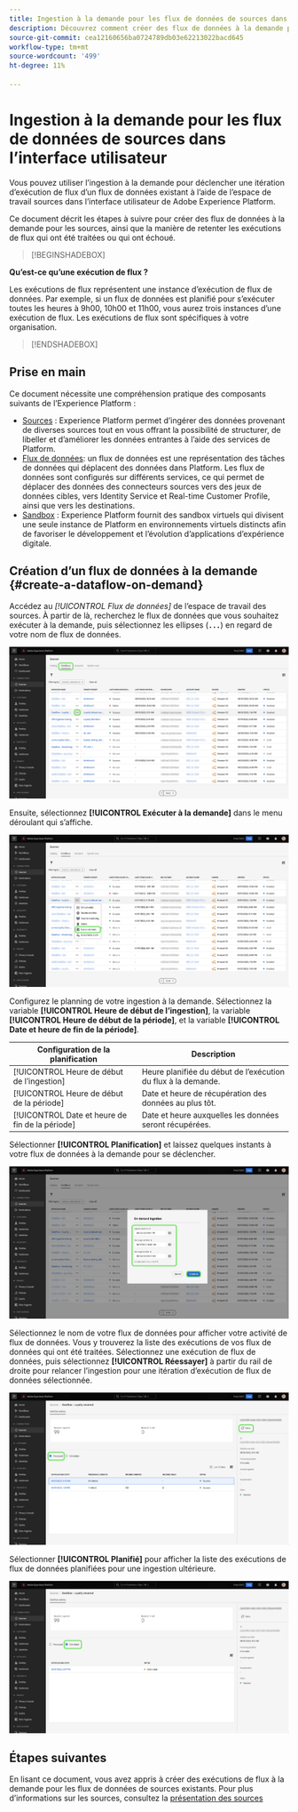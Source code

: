```yaml
---
title: Ingestion à la demande pour les flux de données de sources dans l’interface utilisateur
description: Découvrez comment créer des flux de données à la demande pour vos connexions source à l’aide de l’interface utilisateur Experience Platform.
source-git-commit: cea12160656ba0724789db03e62213022bacd645
workflow-type: tm+mt
source-wordcount: '499'
ht-degree: 11%

---
```


# Ingestion à la demande pour les flux de données de sources dans l’interface utilisateur

Vous pouvez utiliser l’ingestion à la demande pour déclencher une itération d’exécution de flux d’un flux de données existant à l’aide de l’espace de travail sources dans l’interface utilisateur de Adobe Experience Platform.

Ce document décrit les étapes à suivre pour créer des flux de données à la demande pour les sources, ainsi que la manière de retenter les exécutions de flux qui ont été traitées ou qui ont échoué.

>[!BEGINSHADEBOX]

**Qu’est-ce qu’une exécution de flux ?**

Les exécutions de flux représentent une instance d’exécution de flux de données. Par exemple, si un flux de données est planifié pour s’exécuter toutes les heures à 9h00, 10h00 et 11h00, vous aurez trois instances d’une exécution de flux. Les exécutions de flux sont spécifiques à votre organisation.

>[!ENDSHADEBOX]

## Prise en main

Ce document nécessite une compréhension pratique des composants suivants de l’Experience Platform :

* [Sources](../../home.md) : Experience Platform permet d’ingérer des données provenant de diverses sources tout en vous offrant la possibilité de structurer, de libeller et d’améliorer les données entrantes à l’aide des services de Platform.
* [Flux de données](../../../dataflows/home.md): un flux de données est une représentation des tâches de données qui déplacent des données dans Platform. Les flux de données sont configurés sur différents services, ce qui permet de déplacer des données des connecteurs sources vers des jeux de données cibles, vers Identity Service et Real-time Customer Profile, ainsi que vers les destinations.
* [Sandbox](../../../sandboxes/home.md) : Experience Platform fournit des sandbox virtuels qui divisent une seule instance de Platform en environnements virtuels distincts afin de favoriser le développement et l’évolution d’applications d’expérience digitale.

## Création d’un flux de données à la demande {#create-a-dataflow-on-demand}

Accédez au *[!UICONTROL Flux de données]* de l’espace de travail des sources. À partir de là, recherchez le flux de données que vous souhaitez exécuter à la demande, puis sélectionnez les ellipses (**`...`**) en regard de votre nom de flux de données.

![Liste des flux de données dans l’espace de travail des sources.](../../images/tutorials/on-demand/select-dataflow.png)

Ensuite, sélectionnez **[!UICONTROL Exécuter à la demande]** dans le menu déroulant qui s’affiche.

![Menu déroulant avec l’option Exécuter à la demande sélectionnée.](../../images/tutorials/on-demand/run-on-demand.png)

Configurez le planning de votre ingestion à la demande. Sélectionnez la variable **[!UICONTROL Heure de début de l’ingestion]**, la variable **[!UICONTROL Heure de début de la période]**, et la variable **[!UICONTROL Date et heure de fin de la période]**.

| Configuration de la planification | Description |
| --- | --- |
| [!UICONTROL Heure de début de l’ingestion] | Heure planifiée du début de l’exécution du flux à la demande. |
| [!UICONTROL Heure de début de la période] | Date et heure de récupération des données au plus tôt. |
| [!UICONTROL Date et heure de fin de la période] | Date et heure auxquelles les données seront récupérées. |

Sélectionner **[!UICONTROL Planification]** et laissez quelques instants à votre flux de données à la demande pour se déclencher.

![Fenêtre de configuration de planification pour l’ingestion à la demande.](../../images/tutorials/on-demand/configure-schedule.png)

Sélectionnez le nom de votre flux de données pour afficher votre activité de flux de données. Vous y trouverez la liste des exécutions de vos flux de données qui ont été traitées. Sélectionnez une exécution de flux de données, puis sélectionnez **[!UICONTROL Réessayer]** à partir du rail de droite pour relancer l’ingestion pour une itération d’exécution de flux de données sélectionnée.

![Liste des exécutions de flux traités pour un flux de données sélectionné.](../../images/tutorials/on-demand/processed.png)

Sélectionner **[!UICONTROL Planifié]** pour afficher la liste des exécutions de flux de données planifiées pour une ingestion ultérieure.

![Liste des exécutions de flux planifiées pour un flux de données sélectionné.](../../images/tutorials/on-demand/scheduled.png)

## Étapes suivantes

En lisant ce document, vous avez appris à créer des exécutions de flux à la demande pour les flux de données de sources existants. Pour plus d’informations sur les sources, consultez la [présentation des sources](../../home.md)